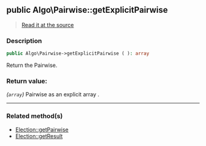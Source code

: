 ## public Algo\Pairwise::getExplicitPairwise

> [Read it at the source](https://github.com/julien-boudry/Condorcet/blob/master/src/Algo/Pairwise.php#L133)

### Description    

```php
public Algo\Pairwise->getExplicitPairwise ( ): array
```

Return the Pairwise.
    

### Return value:   

*(`array`)* Pairwise as an explicit array .


---------------------------------------

### Related method(s)      

* [Election::getPairwise](/Docs/ApiReferences/Election%20Class/public%20Election--getPairwise.md)    
* [Election::getResult](/Docs/ApiReferences/Election%20Class/public%20Election--getResult.md)    

